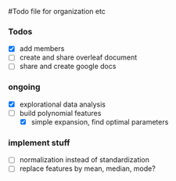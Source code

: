 #Todo file for organization etc

### Todos

- [x] add members
- [ ] create and share overleaf document
- [ ] share and create google docs

### ongoing
- [x] explorational data analysis
- [ ] build polynomial features
  - [x] simple expansion, find optimal parameters

### implement stuff
- [ ] normalization instead of standardization
- [ ] replace features by mean, median, mode?
